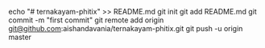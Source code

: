 echo "# ternakayam-phitix" >> README.md
git init
git add README.md
git commit -m "first commit"
git remote add origin git@github.com:aishandavania/ternakayam-phitix.git
git push -u origin master
